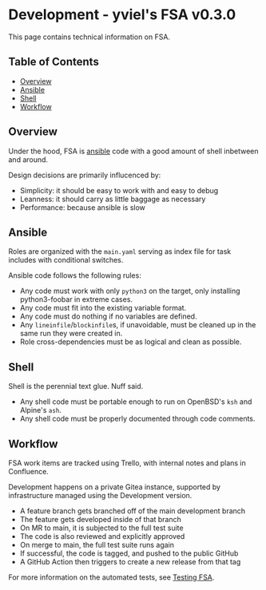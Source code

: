 # Development - yviel's FSA v0.3.0
This page contains technical information on FSA.

## Table of Contents
 - [Overview](#overview)
 - [Ansible](#ansible)
 - [Shell](#shell)
 - [Workflow](#workflow)

## Overview
Under the hood, FSA is [ansible](https://www.ansible.com/) code with a good amount of shell inbetween and around.

Design decisions are primarily influcenced by:
 - Simplicity: it should be easy to work with and easy to debug
 - Leanness: it should carry as little baggage as necessary
 - Performance: because ansible is slow

## Ansible
Roles are organized with the `main.yaml` serving as index file for task includes with conditional switches.

Ansible code follows the following rules:
 - Any code must work with only `python3` on the target, only installing python3-foobar in extreme cases.
 - Any code must fit into the existing variable format.
 - Any code must do nothing if no variables are defined.
 - Any `lineinfile`/`blockinfile`s, if unavoidable, must be cleaned up in the same run they were created in.
 - Role cross-dependencies must be as logical and clean as possible.

## Shell
Shell is the perennial text glue. Nuff said.

- Any shell code must be portable enough to run on OpenBSD's `ksh` and Alpine's `ash`.
- Any shell code must be properly documented through code comments.

## Workflow
FSA work items are tracked using Trello, with internal notes and plans in Confluence.

Development happens on a private Gitea instance, supported by infrastructure managed using the Development version.

- A feature branch gets branched off of the main development branch
- The feature gets developed inside of that branch
- On MR to main, it is subjected to the full test suite
- The code is also reviewed and explicitly approved
- On merge to main, the full test suite runs again
- If successful, the code is tagged, and pushed to the public GitHub
- A GitHub Action then triggers to create a new release from that tag

For more information on the automated tests, see [Testing FSA](../molecule/).
